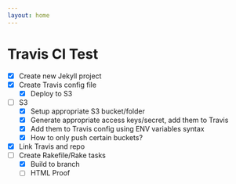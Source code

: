 ```yaml
---
layout: home
---
```


# Travis CI Test

- [x] Create new Jekyll project
- [x] Create Travis config file
    - [x] Deploy to S3
- [ ] S3
    - [x] Setup appropriate S3 bucket/folder
    - [x] Generate appropriate access keys/secret, add them to Travis
    - [x] Add them to Travis config using ENV variables syntax
    - [x] How to only push certain buckets?
- [x] Link Travis and repo
- [ ] Create Rakefile/Rake tasks
    - [x] Build to branch
    - [ ] HTML Proof